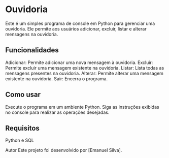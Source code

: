 # Ouvidoria

Este é um simples programa de console em Python para gerenciar uma ouvidoria. Ele permite aos usuários adicionar, excluir, listar e alterar mensagens na ouvidoria.

## Funcionalidades

Adicionar: Permite adicionar uma nova mensagem à ouvidoria.
Excluir: Permite excluir uma mensagem existente na ouvidoria.
Listar: Lista todas as mensagens presentes na ouvidoria.
Alterar: Permite alterar uma mensagem existente na ouvidoria.
Sair: Encerra o programa.

## Como usar

Execute o programa em um ambiente Python.
Siga as instruções exibidas no console para realizar as operações desejadas.

## Requisitos
Python e SQL

Autor
Este projeto foi desenvolvido por [Emanuel Silva].



